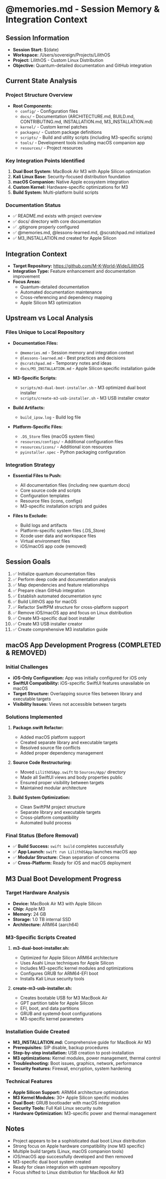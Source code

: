 # @memories.md - Session Memory & Integration Context

## Session Information
- **Session Start:** $(date)
- **Workspace:** /Users/sovereign/Projects/LilithOS
- **Project:** LilithOS - Custom Linux Distribution
- **Objective:** Quantum-detailed documentation and GitHub integration

## Current State Analysis

### Project Structure Overview
- **Root Components:**
  - `config/` - Configuration files
  - `docs/` - Documentation (ARCHITECTURE.md, BUILD.md, CONTRIBUTING.md, INSTALLATION.md, M3_INSTALLATION.md)
  - `kernel/` - Custom kernel patches
  - `packages/` - Custom package definitions
  - `scripts/` - Build and utility scripts (including M3-specific scripts)
  - `tools/` - Development tools including macOS companion app
  - `resources/` - Project resources

### Key Integration Points Identified
1. **Dual Boot System:** MacBook Air M3 with Apple Silicon optimization
2. **Kali Linux Base:** Security-focused distribution foundation
3. **macOS Companion:** Native Apple ecosystem integration
4. **Custom Kernel:** Hardware-specific optimizations for M3
5. **Build System:** Multi-platform build scripts

### Documentation Status
- ✅ README.md exists with project overview
- ✅ docs/ directory with core documentation
- ✅ .gitignore properly configured
- ✅ @memories.md, @lessons-learned.md, @scratchpad.md initialized
- ✅ M3_INSTALLATION.md created for Apple Silicon

## Integration Context
- **Target Repository:** https://github.com/M-K-World-Wide/LilithOS
- **Integration Type:** Feature enhancement and documentation improvement
- **Focus Areas:** 
  - Quantum-detailed documentation
  - Automated documentation maintenance
  - Cross-referencing and dependency mapping
  - Apple Silicon M3 optimization

## Upstream vs Local Analysis

### Files Unique to Local Repository
- **Documentation Files:**
  - `@memories.md` - Session memory and integration context
  - `@lessons-learned.md` - Best practices and decisions
  - `@scratchpad.md` - Temporary notes and ideas
  - `docs/M3_INSTALLATION.md` - Apple Silicon specific installation guide

- **M3-Specific Scripts:**
  - `scripts/m3-dual-boot-installer.sh` - M3 optimized dual boot installer
  - `scripts/create-m3-usb-installer.sh` - M3 USB installer creator

- **Build Artifacts:**
  - `build_ipsw.log` - Build log file

- **Platform-Specific Files:**
  - `.DS_Store` files (macOS system files)
  - `resources/configs/` - Additional configuration files
  - `resources/icons/` - Additional icon resources
  - `pyinstaller.spec` - Python packaging configuration

### Integration Strategy
- **Essential Files to Push:**
  - All documentation files (including new quantum docs)
  - Core source code and scripts
  - Configuration templates
  - Resource files (icons, configs)
  - M3-specific installation scripts and guides

- **Files to Exclude:**
  - Build logs and artifacts
  - Platform-specific system files (.DS_Store)
  - Xcode user data and workspace files
  - Virtual environment files
  - iOS/macOS app code (removed)

## Session Goals
1. ✅ Initialize quantum documentation files
2. ✅ Perform deep code and documentation analysis
3. ✅ Map dependencies and feature relationships
4. ✅ Prepare clean GitHub integration
5. ✅ Establish automated documentation sync
6. ✅ Build LilithOS app for macOS
7. ✅ Refactor SwiftPM structure for cross-platform support
8. ✅ Remove iOS/macOS app and focus on Linux distribution
9. ✅ Create M3-specific dual boot installer
10. ✅ Create M3 USB installer creator
11. ✅ Create comprehensive M3 installation guide

## macOS App Development Progress (COMPLETED & REMOVED)

### Initial Challenges
- **iOS-Only Configuration:** App was initially configured for iOS only
- **SwiftUI Compatibility:** iOS-specific SwiftUI features unavailable on macOS
- **Target Structure:** Overlapping source files between library and executable targets
- **Visibility Issues:** Views not accessible between targets

### Solutions Implemented
1. **Package.swift Refactor:**
   - Added macOS platform support
   - Created separate library and executable targets
   - Resolved source file conflicts
   - Added proper dependency management

2. **Source Code Restructuring:**
   - Moved `LilithOSApp.swift` to `Sources/App/` directory
   - Made all SwiftUI views and body properties public
   - Ensured proper visibility between targets
   - Maintained modular architecture

3. **Build System Optimization:**
   - Clean SwiftPM project structure
   - Separate library and executable targets
   - Cross-platform compatibility
   - Automated build process

### Final Status (Before Removal)
- ✅ **Build Success:** `swift build` completes successfully
- ✅ **App Launch:** `swift run LilithOSApp` launches macOS app
- ✅ **Modular Structure:** Clean separation of concerns
- ✅ **Cross-Platform:** Ready for iOS and macOS deployment

## M3 Dual Boot Development Progress

### Target Hardware Analysis
- **Device:** MacBook Air M3 with Apple Silicon
- **Chip:** Apple M3
- **Memory:** 24 GB
- **Storage:** 1.0 TB internal SSD
- **Architecture:** ARM64 (aarch64)

### M3-Specific Scripts Created
1. **m3-dual-boot-installer.sh:**
   - Optimized for Apple Silicon ARM64 architecture
   - Uses Asahi Linux techniques for Apple Silicon
   - Includes M3-specific kernel modules and optimizations
   - Configures GRUB for ARM64-EFI boot
   - Installs Kali Linux security tools

2. **create-m3-usb-installer.sh:**
   - Creates bootable USB for M3 MacBook Air
   - GPT partition table for Apple Silicon
   - EFI, boot, and data partitions
   - GRUB and systemd-boot configurations
   - M3-specific kernel parameters

### Installation Guide Created
- **M3_INSTALLATION.md:** Comprehensive guide for MacBook Air M3
- **Prerequisites:** SIP disable, backup procedures
- **Step-by-step installation:** USB creation to post-installation
- **M3 optimizations:** Kernel modules, power management, thermal control
- **Troubleshooting:** Boot issues, graphics, network, performance
- **Security features:** Firewall, encryption, system hardening

### Technical Features
- **Apple Silicon Support:** ARM64 architecture optimization
- **M3 Kernel Modules:** 30+ Apple Silicon specific modules
- **Dual Boot:** GRUB bootloader with macOS integration
- **Security Tools:** Full Kali Linux security suite
- **Hardware Optimization:** M3-specific power and thermal management

## Notes
- Project appears to be a sophisticated dual boot Linux distribution
- Strong focus on Apple hardware compatibility (now M3 specific)
- Multiple build targets (Linux, macOS companion tools)
- iOS/macOS app successfully developed and then removed
- M3-specific dual boot system created
- Ready for clean integration with upstream repository
- Focus shifted to Linux distribution for MacBook Air M3 